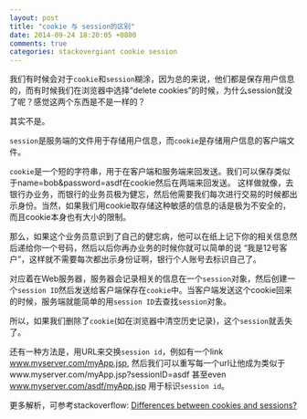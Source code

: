 ```yaml
---
layout: post
title: "cookie 与 session的区别"
date: 2014-09-24 18:20:05 +0800
comments: true
categories: stackovergiant cookie session
---
```


我们有时候会对于`cookie`和`session`糊涂，因为总的来说，他们都是保存用户信息的，而有时候我们在浏览器中选择“delete cookies”的时候，为什么session就没了呢？感觉这两个东西是不是一样的？

其实不是。

`session`是服务端的文件用于存储用户信息，而`cookie`是存储用户信息的客户端文件。

`cookie`是一个短的字符串，用于在客户端和服务端来回发送。我们可以保存类似于name=bob&password=asdf在cookie然后在两端来回发送。
这样做就像，去银行办业务，而银行的业务员极为健忘，然后他需要我们每次进行交易的时候都出示身份。当然，如果我们用cookie取存储这种敏感的信息的话是极为不安全的，而且cookie本身也有大小的限制。

那么，如果这个业务员意识到了自己的健忘病，他可以在纸上记下你的相关信息然后递给你一个号码，然后以后你再办业务的时候你就可以简单的说
“我是12号客户”，这样就不需要每次都出示身份证啊，银行个人账号去标识自己了。

对应着在Web服务器，服务器会记录相关的信息在一个`session`对象，然后创建一个`session ID`然后发送给客户端保存在`cookie`中。当客户端发送这个cookie回来的时候，服务端就能简单的用`session ID`去查找`session`对象。

所以，如果我们删除了`cookie`(如在浏览器中清空历史记录)，这个`session`就丢失了。

还有一种方法是，用URL来交换`session id`，例如有一个link www.myserver.com/myApp.jsp, 然后我们可以重写每一个url让他成为类似于www.myserver.com/myApp.jsp?sessionID=asdf 甚至even www.myserver.com/asdf/myApp.jsp 用于标识`session id`。


更多解析，可参考stackoverflow:
[Differences between cookies and sessions?](http://stackoverflow.com/questions/359434/differences-between-cookies-and-sessions)